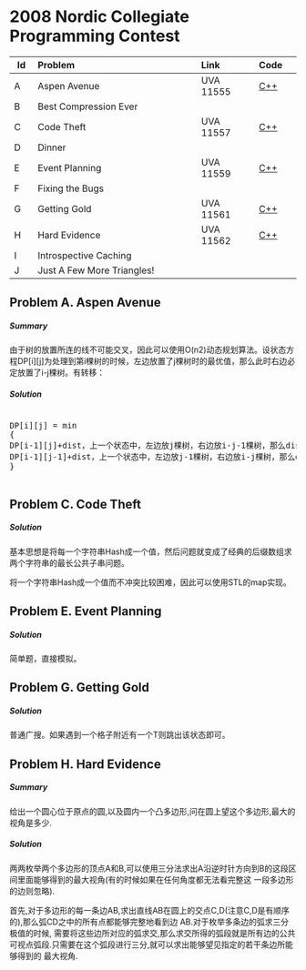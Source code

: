 # 2008 Nordic Collegiate Programming Contest
<table>
<thead>
<th width='40px' align='center'>Id</th>
<th width='500px' align='left'>Problem</th>
<th width='130px' align='left'>Link</th>
<th width='80px' align='left'>Code</th>
</thead>
<tbody>
<tr><td>A</td>   <td>Aspen Avenue</td>   <td>UVA 11555</td>   <td><a href='uva11555.cpp'>C++</a></td>   </tr>
<tr><td>B</td>   <td>Best Compression Ever</td>   <td></td>   <td></td>   </tr>
<tr><td>C</td>   <td>Code Theft</td>   <td>UVA 11557</td>   <td><a href='uva11557.cpp'>C++</a></td>   </tr>
<tr><td>D</td>   <td>Dinner</td>   <td></td>   <td></td>   </tr>
<tr><td>E</td>   <td>Event Planning</td>   <td>UVA 11559</td>   <td><a href='uva11559.cpp'>C++</a></td>   </tr>
<tr><td>F</td>   <td>Fixing the Bugs</td>   <td></td>   <td></td>   </tr>
<tr><td>G</td>   <td>Getting Gold</td>   <td>UVA 11561</td>   <td><a href='uva11561.cpp'>C++</a></td>   </tr>
<tr><td>H</td>   <td>Hard Evidence</td>   <td>UVA 11562</td>   <td><a href='uva11562.cpp'>C++</a></td>   </tr>
<tr><td>I</td>   <td>Introspective Caching</td>   <td></td>   <td></td>   </tr>
<tr><td>J</td>   <td>Just A Few More Triangles!</td>   <td></td>   <td></td>   </tr>
</tbody>
</table>

## Problem A. Aspen Avenue


##### Summary
由于树的放置所连的线不可能交叉，因此可以使用O(n2)动态规划算法。设状态方程DP[i][j]为处理到第i棵树的时候，左边放置了j棵树时的最优值，那么此时右边必定放置了i-j棵树。有转移： 
##### Solution
<pre>

DP[i][j] = min
{
DP[i-1][j]+dist，上一个状态中，左边放j棵树，右边放i-j-1棵树，那么dist为当前树位置到右边补种位置的距离
DP[i-1][j-1]+dist，上一个状态中，左边放j-1棵树，右边放i-j棵树，那么dist为当前树位置到左边补种位置的距离
}

</pre>




## Problem C. Code Theft



##### Solution

基本思想是将每一个字符串Hash成一个值，然后问题就变成了经典的后缀数组求两个字符串的最长公共子串问题。

将一个字符串Hash成一个值而不冲突比较困难，因此可以使用STL的map实现。 



## Problem E. Event Planning


##### Solution
简单题，直接模拟。 




## Problem G. Getting Gold


##### Solution
普通广搜。如果遇到一个格子附近有一个T则跳出该状态即可。 


## Problem H. Hard Evidence


##### Summary
给出一个圆心位于原点的圆,以及圆内一个凸多边形,问在圆上望这个多边形,最大的视角是多少. 
##### Solution
两两枚举两个多边形的顶点A和B,可以使用三分法求出A沿逆时针方向到B的这段区间里面能够得到的最大视角(有的时候如果在任何角度都无法看完整这 一段多边形的边则忽略).

首先,对于多边形的每一条边AB,求出直线AB在圆上的交点C,D(注意C,D是有顺序的),那么弧CD之中的所有点都能够完整地看到边 AB.对于枚举多条边的弧求三分极值的时候, 需要将这些边所对应的弧求交,那么求交所得的弧段就是所有边的公共可视点弧段.只需要在这个弧段进行三分,就可以求出能够望见指定的若干条边所能够得到的 最大视角. 
